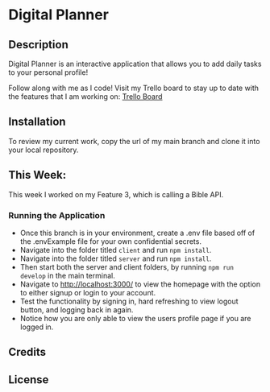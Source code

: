 # Digital Planner

## Description

Digital Planner is an interactive application that allows you to add daily tasks to your personal profile!

Follow along with me as I code! Visit my Trello board to stay up to date with the features that I am working on: [Trello Board](https://trello.com/b/Cu7Oloup/to-do-list)

## Installation

To review my current work, copy the url of my main branch and clone it into your local repository. 

## This Week:

This week I worked on my Feature 3, which is calling a Bible API. 

### Running the Application

 - Once this branch is in your environment, create a .env file based off of the .envExample file for your own confidential secrets.
 - Navigate into the folder titled `client` and run `npm install`.
 - Navigate into the folder titled `server` and run `npm install`.
 - Then start both the server and client folders, by running `npm run develop` in the main terminal.
 - Navigate to [http://localhost:3000/](http://localhost:3000/) to view the homepage with the option to either signup or login to your account.
 - Test the functionality by signing in, hard refreshing to view logout button, and logging back in again.
 - Notice how you are only able to view the users profile page if you are logged in.

## Credits

## License

